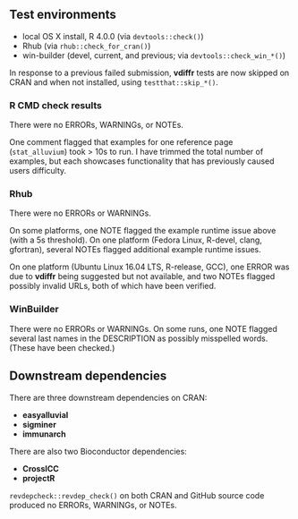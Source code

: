 ## Test environments

* local OS X install, R 4.0.0 (via `devtools::check()`)
* Rhub (via `rhub::check_for_cran()`)
* win-builder (devel, current, and previous; via `devtools::check_win_*()`)

In response to a previous failed submission, **vdiffr** tests are now skipped on CRAN and when not installed, using `testthat::skip_*()`.

### R CMD check results

There were no ERRORs, WARNINGs, or NOTEs.

One comment flagged that examples for one reference page (`stat_alluvium`) took > 10s to run. I have trimmed the total number of examples, but each showcases functionality that has previously caused users difficulty.

### Rhub

There were no ERRORs or WARNINGs.

On some platforms, one NOTE flagged the example runtime issue above (with a 5s threshold). On one platform (Fedora Linux, R-devel, clang, gfortran), several NOTEs flagged additional example runtime issues.

On one platform (Ubuntu Linux 16.04 LTS, R-release, GCC), one ERROR was due to **vdiffr** being suggested but not available, and two NOTEs flagged possibly invalid URLs, both of which have been verified.

### WinBuilder

There were no ERRORs or WARNINGs. On some runs, one NOTE flagged several last names in the DESCRIPTION as possibly misspelled words. (These have been checked.)

## Downstream dependencies

There are three downstream dependencies on CRAN:

- **easyalluvial**
- **sigminer**
- **immunarch**

There are also two Bioconductor dependencies:

- **CrossICC**
- **projectR**

`revdepcheck::revdep_check()` on both CRAN and GitHub source code produced no ERRORs, WARNINGs, or NOTEs.

